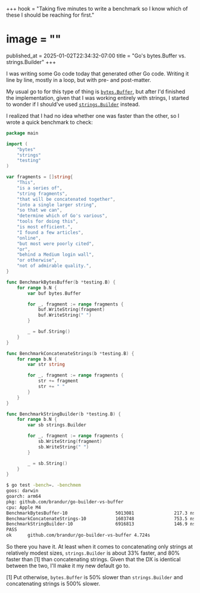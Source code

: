 +++
hook = "Taking five minutes to write a benchmark so I know which of these I should be reaching for first."
# image = ""
published_at = 2025-01-02T22:34:32-07:00
title = "Go's bytes.Buffer vs. strings.Builder"
+++

I was writing some Go code today that generated other Go code. Writing it line by line, mostly in a loop, but with pre- and post-matter.

My usual go to for this type of thing is [`bytes.Buffer`](https://pkg.go.dev/bytes#Buffer), but after I'd finished the implementation, given that I was working entirely with strings, I started to wonder if I should've used [`strings.Builder`](https://pkg.go.dev/strings#Builder) instead.

I realized that I had no idea whether one was faster than the other, so I wrote a quick benchmark to check:

``` go
package main

import (
    "bytes"
    "strings"
    "testing"
)

var fragments = []string{
    "This",
    "is a series of",
    "string fragments",
    "that will be concatenated together",
    "into a single larger string",
    "so that we can",
    "determine which of Go's various",
    "tools for doing this",
    "is most efficient.",
    "I found a few articles",
    "online",
    "but most were poorly cited",
    "or",
    "behind a Medium login wall",
    "or otherwise",
    "not of admirable quality.",
}

func BenchmarkBytesBuffer(b *testing.B) {
    for range b.N {
        var buf bytes.Buffer

        for _, fragment := range fragments {
            buf.WriteString(fragment)
            buf.WriteString(" ")
        }

        _ = buf.String()
    }
}

func BenchmarkConcatenateStrings(b *testing.B) {
    for range b.N {
        var str string

        for _, fragment := range fragments {
            str += fragment
            str += " "
        }
    }
}

func BenchmarkStringBuilder(b *testing.B) {
    for range b.N {
        var sb strings.Builder

        for _, fragment := range fragments {
            sb.WriteString(fragment)
            sb.WriteString(" ")
        }

        _ = sb.String()
    }
}
```

``` sh
$ go test -bench=. -benchmem
goos: darwin
goarch: arm64
pkg: github.com/brandur/go-builder-vs-buffer
cpu: Apple M4
BenchmarkBytesBuffer-10                  5013081               217.3 ns/op          1280 B/op          5 allocs/op
BenchmarkConcatenateStrings-10           1603748               753.5 ns/op          5557 B/op         31 allocs/op
BenchmarkStringBuilder-10                6916813               146.9 ns/op           752 B/op          6 allocs/op
PASS
ok      github.com/brandur/go-builder-vs-buffer 4.724s

```

So there you have it. At least when it comes to concatenating only strings at relatively modest sizes, `strings.Builder` is about 33% faster, and 80% faster than [1] than concatenating strings. Given that the DX is identical between the two, I'll make it my new default go to.

[1] Put otherwise, `bytes.Buffer` is 50% slower than `strings.Builder` and concatenating strings is 500% slower.

